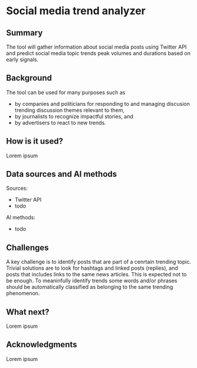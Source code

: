 # Social media trend analyzer

## Summary

The tool will gather information about social media posts using Twitter API and predict social media topic trends peak volumes and durations based on early signals.

## Background

The tool can be used for many purposes such as
* by companies and politicians for responding to and managing discusion trending discussion themes relevant to them, 
* by journalists to recognize impactful stories, and
* by advertisers to react to new trends.

## How is it used?

Lorem ipsum

## Data sources and AI methods

Sources:
* Twitter API
* todo

AI methods:
* todo

## Challenges

A key challenge is to identify posts that are part of a cenrtain trending topic. Trivial solutions are to look for hashtags and linked posts (replies), and posts that includes links to the same news articles. This is expected not to be enough. To meaninfully identify trends some words and/or phrases should be automatically classified as belonging to the same trending phenomenon.

## What next?

Lorem ipsum

## Acknowledgments

Lorem ipsum
